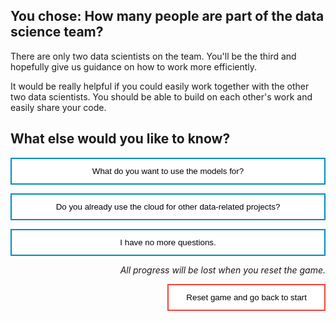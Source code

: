 <style>
.button  {
  border: none;
  color: black;
  width: 100%;
  padding: 12px 28px;
  background-color: white;
  border: 2px solid #008CBA;
  transition-duration: 0.4s;
}
.button:hover  {
  background-color: #008CBA;
  color: white; 
  border: 2px solid #008CBA;
}
.resetbutton  {
  border: none;
  color: black;
  float: right;
  padding: 12px 28px;
  background-color: white;
  border: 2px solid #f44336;
  transition-duration: 0.4s;
}
.resetbutton:hover  {
  background-color: #f44336;
  color: white; 
  border: 2px solid #f44336;
}
</style>

## You chose: How many people are part of the data science team?

There are only two data scientists on the team. You'll be the third and hopefully give us guidance on how to work more efficiently. 

It would be really helpful if you could easily work together with the other two data scientists. You should be able to build on each other's work and easily share your code.

## What else would you like to know?

<button class="button" onclick="window.location.href='training/explore/03';">What do you want to use the models for?</button>

<button class="button" onclick="window.location.href='explore/04';">Do you already use the cloud for other data-related projects?</button>

<button class="button" onclick="window.location.href='training/explore/04';">I have no more questions.</button>

<p style="text-align:right;"><i>All progress will be lost when you reset the game.</i></p>

<button class="resetbutton" onclick="window.location.href='https://microsoftlearning.github.io/mslearn-aml-design/';">Reset game and go back to start</button>
